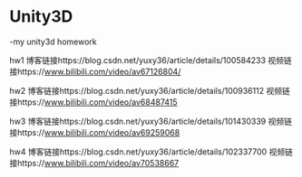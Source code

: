 ﻿# Unity3D
-my unity3d homework

hw1
博客链接https://blog.csdn.net/yuxy36/article/details/100584233
视频链接https://www.bilibili.com/video/av67126804/

hw2
博客链接https://blog.csdn.net/yuxy36/article/details/100936112
视频链接https://www.bilibili.com/video/av68487415

hw3
博客链接https://blog.csdn.net/yuxy36/article/details/101430339
视频链接https://www.bilibili.com/video/av69259068

hw4
博客链接https://blog.csdn.net/yuxy36/article/details/102337700
视频链接https://www.bilibili.com/video/av70538667